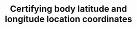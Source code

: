 ---
title: 'Certifying body latitude and longitude location coordinates'
field: 'is.certifyingBody.addressLatLong'
slug: 'is-certifyingbody-addresslatlong'
description: 'Latitude and longitude location coordinates in decimal degrees (DD). Recording 4 digits to the right of the decimal provides an accuracy of 10m.'
comment: 'Example of a latitude/longitude coordinate pair in Bolivia: -16.9013, -62.0244'
required: False
module: 'Assurance'
cluster: 'Certification'
policy: 'Geo value. Single value only.'
layout: 'home'
---